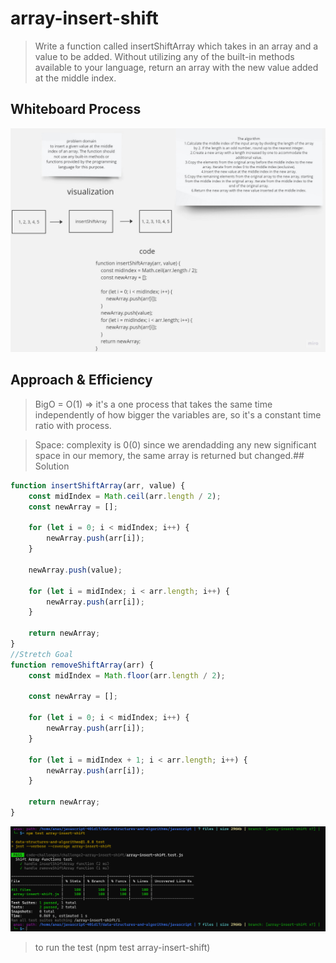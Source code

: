 # array-insert-shift
> Write a function called insertShiftArray which takes in an array and a value to be added. Without utilizing any of the built-in methods available to your language, return an array with the new value added at the middle index.

## Whiteboard Process
![Whiteboard](./whitebord.jpg)


## Approach & Efficiency
>BigO = O(1) => it's a one process that takes the same time independently of how bigger the variables are, so it's a constant time ratio with process.

>Space: complexity is 0(0) since we arendadding any new significant space in our memory, the same array is returned but changed.## Solution

``` JavaScript
function insertShiftArray(arr, value) {
    const midIndex = Math.ceil(arr.length / 2);
    const newArray = [];

    for (let i = 0; i < midIndex; i++) {
        newArray.push(arr[i]);
    }

    newArray.push(value);

    for (let i = midIndex; i < arr.length; i++) {
        newArray.push(arr[i]);
    }

    return newArray;
}
//Stretch Goal
function removeShiftArray(arr) {
    const midIndex = Math.floor(arr.length / 2);

    const newArray = [];

    for (let i = 0; i < midIndex; i++) {
        newArray.push(arr[i]);
    }

    for (let i = midIndex + 1; i < arr.length; i++) {
        newArray.push(arr[i]);
    }

    return newArray;
}

```

![Solution](./testImg.png)

> to run the test (npm test array-insert-shift)
